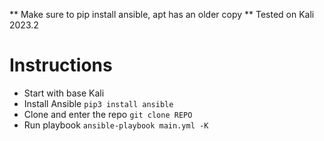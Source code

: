 ** Make sure to pip install ansible, apt has an older copy **
Tested on Kali 2023.2

# Instructions
* Start with base Kali
* Install Ansible `pip3 install ansible`
* Clone and enter the repo `git clone REPO`
* Run playbook `ansible-playbook main.yml -K`
